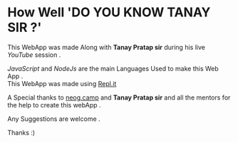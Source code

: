 # How Well 'DO YOU KNOW TANAY SIR ?'

This WebApp was made Along with **Tanay Pratap sir** during his live *YouTube* session .

*JavaScript* and *NodeJs* are the main Languages Used to make this Web App .                                         
This WebApp was made using [Repl.it](https://repl.it)

A Special thanks to [neog.camp](https://neog.camp) and **Tanay Pratap sir** and all the mentors for the help to create this webApp .

Any Suggestions are welcome .


Thanks :)

